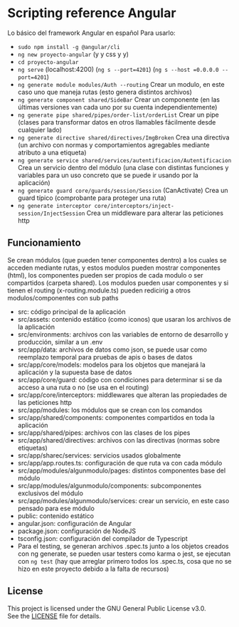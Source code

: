 # Scripting reference Angular
Lo básico del framework Angular en español
Para usarlo: 
- `sudo npm install -g @angular/cli`
- `ng new proyecto-angular`     (y y css y y)
- `cd proyecto-angular`
- `ng serve`  (localhost:4200) (`ng s --port=4201`) (`ng s --host =0.0.0.0 --port=4201`)
- `ng generate module modules/Auth --routing` Crear un modulo, en este caso uno que maneja rutas (esto genera distintos archivos)
- `ng generate component shared/SideBar` Crear un componente (en las últimas versiones van cada uno por su cuenta independientemente)
- `ng generate pipe shared/pipes/order-list/orderList` Crear un pipe (clases para transformar datos en otros llamables fácilmente desde cualquier lado)
- `ng generate directive shared/directives/ImgBroken` Crea una directiva (un archivo con normas y comportamientos agregables mediante atributo a una etiqueta)
- `ng generate service shared/services/autentificacion/Autentificacion` Crea un servicio dentro del módulo (una clase con distintas funciones y variables para un uso concreto que se puede ir usando por la aplicación)
- `ng generate guard core/guards/session/Session` (CanActivate) Crea un guard típico (comprobante para proteger una ruta)
- `ng generate interceptor core/interceptors/inject-session/InjectSession` Crea un middleware para alterar las peticiones http

## Funcionamiento
Se crean módulos (que pueden tener componentes dentro) a los cuales se acceden mediante rutas, y estos modulos pueden mostrar componentes (html), los componentes pueden ser propios de cada modulo o ser compartidos (carpeta shared). Los modulos pueden usar componentes y si tienen el routing (x-routing.module.ts) pueden redicirig a otros modulos/componentes con sub paths
- src: código principal de la aplicación
-    src/assets: contenido estático (como iconos) que usaran los archivos de la aplicación
-    src/environments: archivos con las variables de entorno de desarrollo y producción, similar a un .env
-    src/app/data: archivos de datos como json, se puede usar como reemplazo temporal para pruebas de apis o bases de datos
-    src/app/core/models: modelos para los objetos que manejará la aplicación y la supuesta base de datos
-    src/app/core/guard: código con condiciones para determinar si se da acceso a una ruta o no (se usa en el routing)
-    src/app/core/interceptors: middlewares que alteran las propiedades de las peticiones http
-    src/app/modules: los módulos que se crean con los comandos
-    src/app/shared/components: componentes compartidos en toda la aplicación
-    src/app/shared/pipes: archivos con las clases de los pipes
-    src/app/shared/directives: archivos con las directivas (normas sobre etiquetas)
-    src/app/sharec/services: servicios usados globalmente
-    src/app/app.routes.ts: configuración de que ruta va con cada módulo
-    src/app/modules/algunmodulo/pages: distintos componentes base del módulo
-    src/app/modules/algunmodulo/components: subcomponentes exclusivos del módulo
-    src/app/modules/algunmodulo/services: crear un servicio, en este caso pensado para ese módulo
- public: contenido estático
- angular.json: configuración de Angular
- package.json: configuración de NodeJS
- tsconfig.json: configuración del compilador de Typescript
- Para el testing, se generan archivos .spec.ts junto a los objetos creados con ng generate, se pueden usar testers como karma o jest, se ejecutan con `ng test` (hay que arreglar primero todos los .spec.ts, cosa que no se hizo en este proyecto debido a la falta de recursos)

## License
This project is licensed under the GNU General Public License v3.0.  
See the [LICENSE](./LICENSE.txt) file for details.

